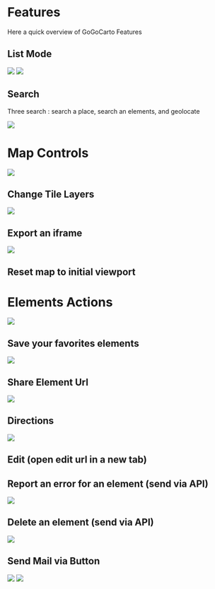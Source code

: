Features
=====

Here a quick overview of GoGoCarto Features


List Mode
------

![](images/features/list.png)
![](images/features/list-mobile.png)

Search
------

Three search : search a place, search an elements, and geolocate

![](images/features/search.png)


Map Controls
=========

![](images/features/map-controls.png)

Change Tile Layers
-----

![](images/features/layers.png)

Export an iframe
-----

![](images/features/export.png)

Reset map to initial viewport
------


Elements Actions
===========


![](images/features/element-menu.png)

Save your favorites elements
-----

![](images/features/favorite.png)

Share Element Url
-----

![](images/features/share.png)

Directions
-----

![](images/features/directions.png)

Edit (open edit url in a new tab)
-----



Report an error for an element (send via API)
-----

![](images/features/report.png)


Delete an element (send via API)
-----

![](images/features/delete.png)

Send Mail via Button
-----

![](images/features/send-mail-btn.png)
![](images/features/send-mail.png)
